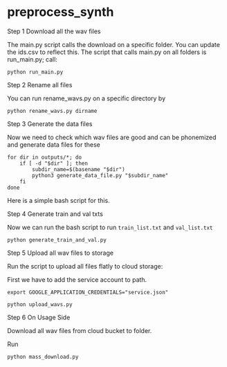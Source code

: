 # preprocess_synth

Step 1 Download all the wav files

The main.py script calls the download on a specific folder. You can update the ids.csv  to reflect this. The script that calls main.py on 
all folders is run_main.py; call:

```
python run_main.py
```

Step 2 Rename all files

You can run rename_wavs.py on a specific directory by

``` 
python rename_wavs.py dirname
```

Step 3 Generate the data files

Now we need to check which wav files are good and can be phonemized and generate data files for these

```
for dir in outputs/*; do
    if [ -d "$dir" ]; then
        subdir_name=$(basename "$dir")
        python3 generate_data_file.py "$subdir_name"
    fi
done
```

Here is a simple bash script for this. 

Step 4 Generate train and val txts

Now we can run the bash script to run `train_list.txt` and `val_list.txt`

```
python generate_train_and_val.py
```

Step 5 Upload all wav files to storage

Run the script to upload all files flatly to cloud storage:

First we have to add the service account to path. 

```
export GOOGLE_APPLICATION_CREDENTIALS="service.json"
```


```
python upload_wavs.py
```


Step 6 On Usage Side

Download all wav files from cloud bucket to folder. 

Run

```
python mass_download.py
```


